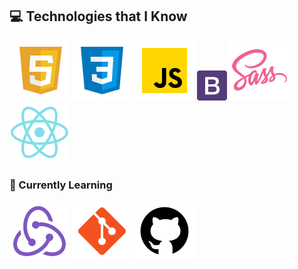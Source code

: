 

## 💻 Technologies that I Know
![HTML5](./assets/html.svg) ![CSS3](./assets/css.svg) ![JavaScript](./assets/js.svg) ![Bootstrap](./assets/bootstrap.png) ![Sass](./assets/sass.svg)  ![React](./assets/react.svg) 

### 📖 Currently Learning
![Redux](./assets/redux.svg) ![Git](./assets/git.svg) ![Github](./assets/github.svg)
